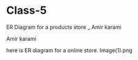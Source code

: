 # Class-5
ER Diagram for a products store _ Amir karami

Amir karami 

here is ER diagram for a online store. 
Image(1).png

